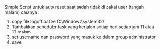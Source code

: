 Simple Script untuk auto reset saat sudah tidak di pakai user (tengah malam)
caranya :
1. copy file logoff.bat ke C:\Windows\system32\
2. Tambahkan scheduler task yang berjalan setiap hari setiap jam 11 atau 12 malam
3. set username dan password yang masuk ke dalam group administrator
4. save
